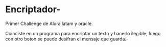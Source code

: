 # Encriptador-

Primer Challenge de Alura latam y oracle.

Coinciste en un programa para encriptar un texto y hacerlo ilegible, luego con otro boton se puede desifran el mensaje que guarda.-
